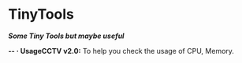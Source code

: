 # TinyTools
***Some Tiny Tools but maybe useful***

**-- · UsageCCTV v2.0:** To help you check the usage of CPU, Memory. 
